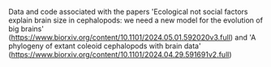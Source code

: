 Data and code associated with the papers 'Ecological not social factors explain brain size in cephalopods: we need a new model for the evolution of big brains' (https://www.biorxiv.org/content/10.1101/2024.05.01.592020v3.full) and 'A phylogeny of extant coleoid cephalopods with brain data' (https://www.biorxiv.org/content/10.1101/2024.04.29.591691v2.full)
